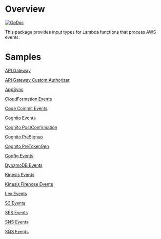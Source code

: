 # Overview

[![GoDoc](https://godoc.org/github.com/aws/aws-lambda-go/events?status.svg)](https://godoc.org/github.com/aws/aws-lambda-go/events)

This package provides input types for Lambda functions that process AWS events.

# Samples

[API Gateway](README_ApiGatewayEvent.md)

[API Gateway Custom Authorizer](README_ApiGatewayCustomAuthorizer.md)

[AppSync](README_AppSync.md)

[CloudFormation Events](../cfn/README.md)

[Code Commit Events](README_CodeCommit.md)

[Cognito Events](README_Cognito.md)

[Cognito PostConfirmation](README_Cognito_UserPools_PostConfirmation.md)

[Cognito PreSignup](README_Cognito_UserPools_PreSignup.md)

[Cognito PreTokenGen](README_Cognito_UserPools_PreTokenGen.md)

[Config Events](README_Config.md)

[DynamoDB Events](README_DynamoDB.md)

[Kinesis Events](README_Kinesis.md)

[Kinesis Firehose Events](README_KinesisFirehose.md)

[Lex Events](README_Lex.md)

[S3 Events](README_S3.md)

[SES Events](README_SES.md)

[SNS Events](README_SNS.md)

[SQS Events](README_SQS.md)
